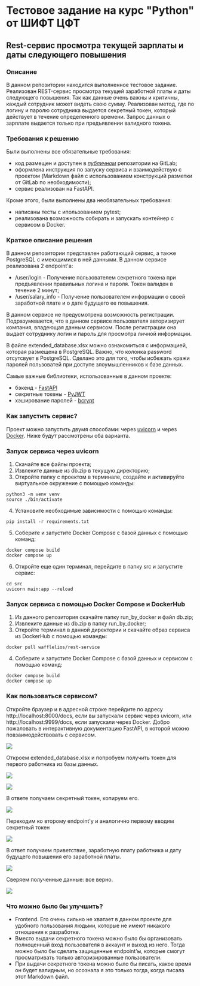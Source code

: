 # Тестовое задание на курс "Python" от ШИФТ ЦФТ
## Rest-cервис просмотра текущей зарплаты и даты следующего повышения

### Описание
В данном репозитории находится выполненное тестовое задание. Реализован REST-сервис просмотра текущей заработной платы 
и даты следующего повышения. Так как данные очень важны и критичны, каждый сотрудник может видеть свою сумму. Реализован
метод, где по логину и паролю сотрудника выдается секретный токен, который действует в течение определенного времени. 
Запрос данных о зарплате выдается только при предъявлении валидного токена.

### Требования к решению
Были выполнены все обязательные требования:
* код размещен и доступен в <i><u>публичном</u></i> репозитории на GitLab;
* оформлена инструкция по запуску сервиса и взаимодействую с проектом (Markdown файл с использованием конструкций
разметки от GitLab по необходимости);
* сервис реализован на FastAPI.

Кроме этого, были выполнены два необязательных требования:
* написаны тесты с ипользованием pytest;
* реализована возможность собирать и запускать контейнер с сервисом в Docker.

### Краткое описание решения
В данном репозитории представлен работающий сервис, а также PostgreSQL с имеющимися в ней данными. В данном сервисе
реализована 2 endpoint'a:

* /user/login - Получение пользователем секретного токена при предъявлении правильных логина и пароля. 
Токен валиден в течение 2 минут;
* /user/salary_info - Получение пользователем информации о своей заработной плате и о дате будущего ее повышения.<br>

В данном сервисе не предусмотрена возможность регистрации. Подразумевается, что в данном сервисе пользователя
авторизирует компания, владеющая данным сервисом. После регистрации она выдает сотруднику логин и пароль для просмотра 
личной информации. 

В файле extended_database.xlsx можно ознакомиться с информацией, которая размещена в PostgreSQL. Важно, что колонка 
password отсутсвует в PostgreSQL. Сделано это для того, чтобы исбежать кражи паролей пользоватей при доступе 
злоумышленников к базе данных. 

Самые важные библиотеки, использованные в данном проекте:

* бэкенд - [FastAPI](https://fastapi.tiangolo.com/ru/)
* секретные токены - [PyJWT](https://pyjwt.readthedocs.io/en/latest/)
* хэширование паролей - [bcrypt](https://pypi.org/project/bcrypt/)

### Как запустить сервис?
Проект можно запустить двумя способами: через [uvicorn](https://www.uvicorn.org) и через [Docker](https://www.docker.com).
Ниже будут рассмотрены оба варианта.

### Запуск сервиса через uvicorn
1. Скачайте все файлы проекта;
2. Извлеките данные из db.zip в текущую директорию;
3. Откройте папку с проектом в терминале, создайте и активируйте виртуальное окружение с помощью команды:
```
python3 -m venv venv
source ./bin/activate
```
4. Установите необходимые зависимости с помощью команды:
```
pip install -r requirements.txt
```
5. Соберите и запустите Docker Compose с базой данных с помощью команд:
```
docker compose build
docker compose up
```
6. Откройте еще один терминал, перейдите в папку src и запустите сервис:
```
cd src
uvicorn main:app --reload
```

### Запуск сервиса с помощью Docker Compose и DockerHub
1. Из данного репозитория скачайте папку run_by_docker и файл db.zip;
2. Извлеките данные из db.zip в папку run_by_docker;
3. Откройте терминал в данной директории и скачайте образ сервиса из DockerHub с помощью команды:
```
docker pull wafflelios/rest-service
```
4. Соберите и запустите Docker Compose с базой данных и сервисом с помощью команд:
```
docker compose build
docker compose up
```

### Как пользоваться сервисом?
Откройте браузер и в адресной строке перейдите по адресу http://localhost:8000/docs, если вы запускали сервис через 
uvicorn, или http://localhost:9999/docs, если запускали через Docker. Добро пожаловать в интерактивную документацию
FastAPI, в которой можно повзаимодействовать с сервисом.

![](https://i.imgur.com/60keTGF.png)

Откроем extended_database.xlsx и попробуем получить токен для первого работника из базы данных.

![](https://i.imgur.com/EyUJxma.png)

![](https://i.imgur.com/8wczKwV.png)

В ответе получаем секретный токен, копируем его.

![](https://i.imgur.com/xV5hXy5.png)

Переходим ко второму endpoint'у и аналогично первому вводим секретный токен

![](https://i.imgur.com/V2OIphZ.png)

В ответ получаем приветствие, заработную плату работника и дату будущего повышения его заработной платы.

![](https://i.imgur.com/rC6KzPL.png)

Сверяем полученные данные: все верно.

![](https://i.imgur.com/j7Gf8zd.png)

### Что можно было бы улучшить?
* Frontend. Его очень сильно не хватает в данном проекте для удобного пользования людьми, которые не имеют никакого
отношения к разработке.
* Вместо выдачи секретного токена можно было бы организовать полноценный вход пользователя в аккаунт и выход из него. 
Тогда можно было бы сделать защищенные endpoint'ы, которые смогут просматривать только авторизированные пользователи.
* При выдачи секретного токена можно было бы писать, какое время он будет валидным, но осознала я это только тогда,
когда писала этот Markdown файл.